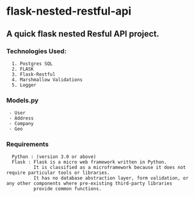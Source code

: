 # flask-nested-restful-api

## A quick flask nested Resful API project.

### Technologies Used:
```
  1. Postgres SQL
  2. FLASK 
  3. Flask-Restful
  4. Marshmallow Validations
  5. Logger
 ```
 
 ### Models.py
 ```
  - User
  - Address
  - Company
  - Geo
  ```
  
 ### Requirements
 ```
   Python : (version 3.0 or above)
   Flask : Flask is a micro web framework written in Python. 
           It is classified as a microframework because it does not require particular tools or libraries. 
           It has no database abstraction layer, form validation, or any other components where pre-existing third-party libraries 
           provide common functions.
 ```
